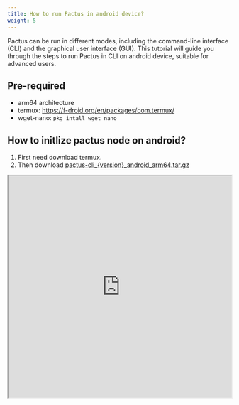 ```yaml
---
title: How to run Pactus in android device?
weight: 5
---
```


Pactus can be run in different modes, including the command-line interface (CLI) and the graphical user interface (GUI).
This tutorial will guide you through the steps to run Pactus in CLI on android device, suitable for advanced users.

## Pre-required

- arm64 architecture
- termux: https://f-droid.org/en/packages/com.termux/
- wget-nano: `pkg intall wget nano`

## How to initlize pactus node on android?

1. First need download termux.
2. Then download [pactus-cli_{version}_android_arm64.tar.gz](https://github.com/pactus-project/pactus/releases/latest)

<iframe width="100%" height="500" src="https://www.youtube.com/embed/QvjD7k18dQc">
</iframe>